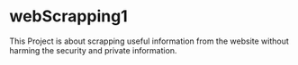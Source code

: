 # webScrapping1
This Project is about scrapping useful information from the website without harming the security and private information.
